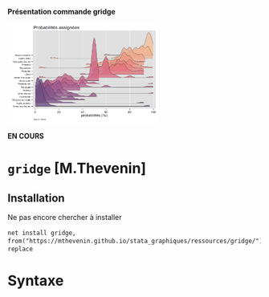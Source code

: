 **Présentation commande gridge**

<img src="g1.png" width=300 height=200>

**EN COURS**

# `gridge` [M.Thevenin]

## Installation

Ne pas encore chercher à installer
```{}
net install gridge, from("https://mthevenin.github.io/stata_graphiques/ressources/gridge/") replace
```


# Syntaxe













